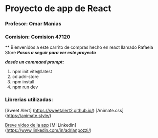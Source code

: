 # Proyecto de app de React

### Profesor: Omar Manias
### Comision: Comision 47120

** Bienvenidos a este carrito de compras hecho en react llamado Rafaela Store
**_Pasos a seguir para ver este proyecto_**

**_desde un command prompt:_**
1. npm init vite@latest
2. cd adri-store
3. npm install
4. npm run dev

### Librerias utilizadas:

[Sweet Alert] (https://sweetalert2.github.io/)
[Animate.css] (https://animate.style/)



[Breve video de la app](https://www.loom.com/share/03b0b26549be47abbb534854d602bed9)
[Mi Linkedin] (https://www.linkedin.com/in/adrianpozzi/)
